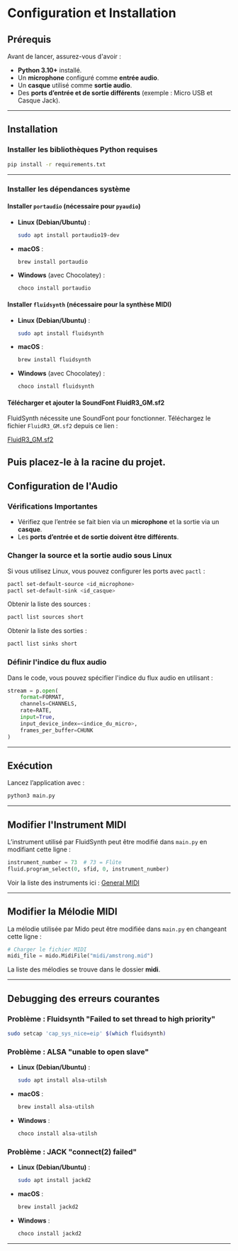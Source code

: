 # Configuration et Installation

## Prérequis

Avant de lancer, assurez-vous d'avoir :

- **Python 3.10+** installé.
- Un **microphone** configuré comme **entrée audio**.
- Un **casque** utilisé comme **sortie audio**.
- Des **ports d’entrée et de sortie différents** (exemple : Micro USB et Casque Jack).

---

## Installation

### Installer les bibliothèques Python requises

```bash
pip install -r requirements.txt
  ```
---

### Installer les dépendances système

#### **Installer `portaudio` (nécessaire pour `pyaudio`)**
- **Linux (Debian/Ubuntu)** :
  ```bash
  sudo apt install portaudio19-dev
  ```
- **macOS** :
  ```bash
  brew install portaudio
  ```
- **Windows** (avec Chocolatey) :
  ```powershell
  choco install portaudio
  ```

#### **Installer `fluidsynth` (nécessaire pour la synthèse MIDI)**
- **Linux (Debian/Ubuntu)** :
  ```bash
  sudo apt install fluidsynth
  ```
- **macOS** :
  ```bash
  brew install fluidsynth
  ```
- **Windows** (avec Chocolatey) :
  ```powershell
  choco install fluidsynth
  ```

#### **Télécharger et ajouter la SoundFont FluidR3_GM.sf2**

FluidSynth nécessite une SoundFont pour fonctionner. Téléchargez le fichier `FluidR3_GM.sf2` depuis ce lien :

[FluidR3_GM.sf2](https://member.keymusician.com/Member/FluidR3_GM/index.html)

Puis placez-le **à la racine du projet**.
---

## Configuration de l'Audio

### **Vérifications Importantes**
- Vérifiez que l’entrée se fait bien via un **microphone** et la sortie via un **casque**.
- Les **ports d’entrée et de sortie doivent être différents**.

### **Changer la source et la sortie audio sous Linux**
Si vous utilisez Linux, vous pouvez configurer les ports avec `pactl` :
```bash
pactl set-default-source <id_microphone>
pactl set-default-sink <id_casque>
```
Obtenir la liste des sources :
```bash
pactl list sources short
```
Obtenir la liste des sorties :
```bash
pactl list sinks short
```

### **Définir l'indice du flux audio**
Dans le code, vous pouvez spécifier l'indice du flux audio en utilisant :
```python
stream = p.open(
    format=FORMAT,
    channels=CHANNELS,
    rate=RATE,
    input=True,
    input_device_index=<indice_du_micro>,
    frames_per_buffer=CHUNK
)
```

---

## Exécution

Lancez l’application avec :
```bash
python3 main.py
```

---

## Modifier l'Instrument MIDI

L’instrument utilisé par FluidSynth peut être modifié dans `main.py` en modifiant cette ligne :
```python
instrument_number = 73  # 73 = Flûte
fluid.program_select(0, sfid, 0, instrument_number)
```
Voir la liste des instruments ici : [General MIDI](https://fr.wikipedia.org/wiki/General_MIDI)

---

## Modifier la Mélodie MIDI

La mélodie utilisée par Mido peut être modifiée dans `main.py` en changeant cette ligne :
```python
# Charger le fichier MIDI
midi_file = mido.MidiFile("midi/amstrong.mid")
```
La liste des mélodies se trouve dans le dossier **midi**.

---

## Debugging des erreurs courantes

### Problème : Fluidsynth "Failed to set thread to high priority"
```bash
sudo setcap 'cap_sys_nice=eip' $(which fluidsynth)
```
### Problème : ALSA "unable to open slave"
- **Linux (Debian/Ubuntu)** :
  ```bash
  sudo apt install alsa-utilsh
  ```
- **macOS** :
  ```bash
  brew install alsa-utilsh
  ```
- **Windows** :
  ```powershell
  choco install alsa-utilsh
  ```

###  Problème : JACK "connect(2) failed"
- **Linux (Debian/Ubuntu)** :
  ```bash
  sudo apt install jackd2
  ```
- **macOS** :
  ```bash
  brew install jackd2
  ```
- **Windows** :
  ```powershell
  choco install jackd2
  ```
---









































